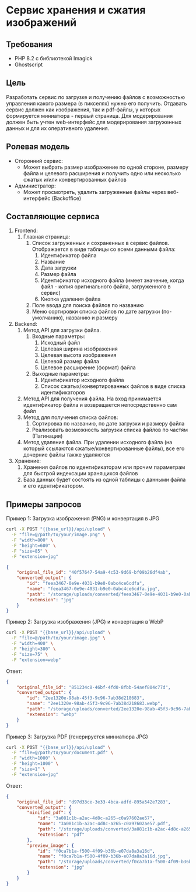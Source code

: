 # Сервис хранения и сжатия изображений

## Требования

- PHP 8.2 с библиотекой Imagick
- Ghostscript

## Цель

Разработать сервис по загрузке и получению файлов с возможностью управления какого размера (в пикселях) нужно его получить. Отдавать сервис должен как изображения, так и pdf-файлы, у которых формируется миниатюра - первый страница. Для модерирования должен быть учтен web-интерфейс для модерирования загруженных данных и для их оперативного удаления.

## Ролевая модель

- Сторонний сервис:
    - Может выбрать размер изображение по одной стороне, размеру файла и целевого расширения и получить одно или несколько сжатых и/или конвертированных файлов
- Администратор:
    - Может просмотреть, удалить загруженные файлы через веб-интерфейс (Backoffice)

## Составляющие сервиса

1. Frontend:
    1. Главная страница:
        1. Список загруженных и сохраненных в сервис файлов. Отображается в виде таблицы со всеми данными файла:
            1. Идентификатор файла
            2. Название
            3. Дата загрузки
            4. Размер файла
            5. Идентификатор исходного файла (имеет значение, когда файл - копия оригинального файла, загруженного в сервис)
            6. Кнопка удаления файла
        2. Поле ввода для поиска файлов по названию
        3. Меню сортировки списка файлов по дате загрузки (по-умолчанию), названию и размеру
2. Backend:
    1. Метод API для загрузки файла.
        1. Входные параметры:
            1. Исходный файл
            2. Целевая ширина изображения
            3. Целевая высота изображения
            4. Целевой размер файла
            6. Целевое расширение (формат) файла
        2. Выходные параметры:
            1. Идентификатор исходного файла
            2. Список сжатых/конвертированных файлов в виде списка идентификаторов
    2. Метод API для получения файла. На вход принимается идентификатор файла и возвращается непосредственно сам файл
    3. Метод для получения списка файлов:
        1. Сортировка по названию, по дате загрузки и размеру файла
        2. Реализовать возможность загрузки списка файлов по частям (Пагинация)
    4. Метод удаления файла. При удалении исходного файла (на который ссылаются сжатые/конвертированные файлы), все его дочерние файлы также удаляются
3. Хранение:
    1. Хранения файлов по идентификаторам или прочим параметрам для быстрой индексации хранящихся файлов
    2. База данных будет состоять из одной таблицы с данными файла и его идентификатором.

## Примеры запросов

Пример 1: Загрузка изображения (PNG) и конвертация в JPG

```bash
curl -X POST "{{base_url}}/api/upload" \
  -F "file=@/path/to/your/image.png" \
  -F "width=800" \
  -F "height=600" \
  -F "size=85" \
  -F "extension=jpg"
```

```json
{
    "original_file_id": "40f57647-54a9-4c53-9d69-bf09b26df4ab",
    "converted_output": {
        "id": "feea3467-0e9e-4031-b9e0-0abc4ce6cdfa",
        "name": "feea3467-0e9e-4031-b9e0-0abc4ce6cdfa.jpg",
        "path": "/storage/uploads/converted/feea3467-0e9e-4031-b9e0-0abc4ce6cdfa.jpg",
        "extension": "jpg"
    }
}
```

Пример 2: Загрузка изображения (JPG) и конвертация в WebP

```bash
curl -X POST "{{base_url}}/api/upload" \
  -F "file=@/path/to/your/image.jpg" \
  -F "width=400" \
  -F "height=300" \
  -F "size=75" \
  -F "extension=webp"
```

Ответ:
```json
{
    "original_file_id": "851234c8-46bf-4fd0-8fbb-54aef804c77d",
    "converted_output": {
        "id": "2ee1320e-98ab-45f3-9c96-7ab38d218683",
        "name": "2ee1320e-98ab-45f3-9c96-7ab38d218683.webp",
        "path": "/storage/uploads/converted/2ee1320e-98ab-45f3-9c96-7ab38d218683.webp",
        "extension": "webp"
    }
}
```

Пример 3: Загрузка PDF (генерируется миниатюра JPG)

```bash
curl -X POST "{{base_url}}/api/upload" \
  -F "file=@/path/to/your/document.pdf" \
  -F "width=1000" \
  -F "height=1000" \
  -F "size=1" \
  -F "extension=jpg"
```

Ответ:
```json
{
    "original_file_id": "d97d33ce-3e33-4bca-adfd-895a542e7283",
    "converted_output": {
        "minified_pdf": {
            "id": "3a081c1b-a2ac-4d8c-a265-c0a97602ae57",
            "name": "3a081c1b-a2ac-4d8c-a265-c0a97602ae57.pdf",
            "path": "/storage/uploads/converted/3a081c1b-a2ac-4d8c-a265-c0a97602ae57.pdf",
            "extension": "pdf"
        },
        "preview_image": {
            "id": "f0ca7b1a-f500-4f09-b36b-e07da8a3a16d",
            "name": "f0ca7b1a-f500-4f09-b36b-e07da8a3a16d.jpg",
            "path": "/storage/uploads/converted/f0ca7b1a-f500-4f09-b36b-e07da8a3a16d.jpg",
            "extension": "jpg"
        }
    }
}
```
